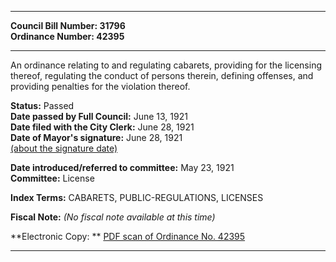 * * * * *  
  
**Council Bill Number: [](#h0)[](#h2)31796**   
**Ordinance Number: 42395**  
  
* * * * *  
  
An ordinance relating to and regulating cabarets, providing for the licensing thereof, regulating the conduct of persons therein, defining offenses, and providing penalties for the violation thereof.  
  
**Status:** Passed   
**Date passed by Full Council:** June 13, 1921   
**Date filed with the City Clerk:** June 28, 1921   
**Date of Mayor's signature:** June 28, 1921   
[(about the signature date)](/~public/approvaldate.htm)   
  
  
**Date introduced/referred to committee:** May 23, 1921   
**Committee:** License   
  
**Index Terms:** CABARETS, PUBLIC-REGULATIONS, LICENSES  
  
**Fiscal Note:** *(No fiscal note available at this time)*  
  
**Electronic Copy: ** [PDF scan of Ordinance No. 42395](/~archives/Ordinances/Ord_42395.pdf)  
  
* * * * *  
